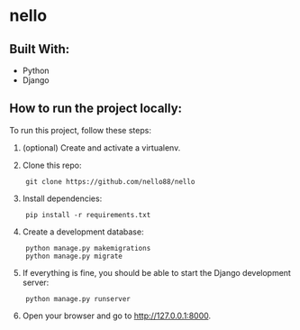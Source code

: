 # nello
## Built With:

- Python
- Django

## How to run the project locally:
To run this project, follow these steps:

1.  (optional) Create and activate a virtualenv.

2.  Clone this repo:
```
    git clone https://github.com/nello88/nello                    
```
3.  Install dependencies:
```
    pip install -r requirements.txt
```
4.  Create a development database:
```
    python manage.py makemigrations
    python manage.py migrate
```
5.  If everything is fine, you should be able to start the Django development server:
```
    python manage.py runserver
```
6.  Open your browser and go to http://127.0.0.1:8000. 
